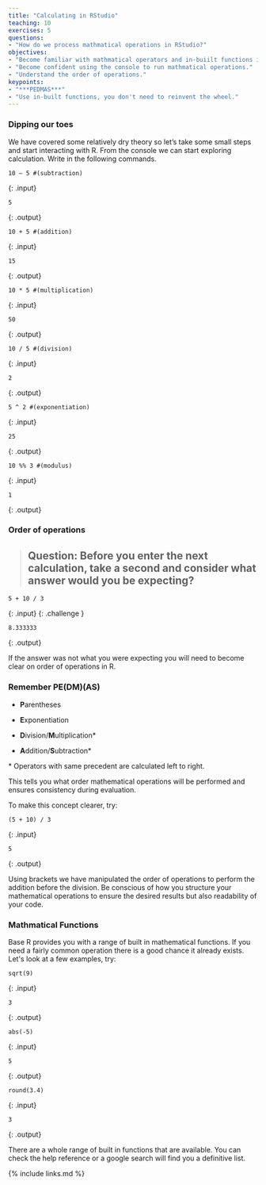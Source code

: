 ```yaml
---
title: "Calculating in RStudio"
teaching: 10
exercises: 5
questions:
- "How do we process mathmatical operations in RStudio?"
objectives:
- "Become familiar with mathmatical operators and in-buiilt functions in RStudio."
- "Become confident using the console to run mathmatical operations."
- "Understand the order of operations."
keypoints:
- "***PEDMAS***"
- "Use in-built functions, you don't need to reinvent the wheel."
---
```


### Dipping our toes
We have covered some relatively dry theory so let’s take some small steps and start interacting with R. From the console we can start exploring calculation. Write in the following commands.

```
10 – 5 #(subtraction) 
```
{: .input}

```
5
```
{: .output}



```
10 + 5 #(addition) 
```
{: .input}

```
15
```
{: .output}



```
10 * 5 #(multiplication) 
```
{: .input}
```
50
```
{: .output}



```
10 / 5 #(division) 
```
{: .input}

```
2
```
{: .output}



```
5 ^ 2 #(exponentiation) 
```
{: .input}
```
25
```
{: .output}



```
10 %% 3 #(modulus)  
```
{: .input}
```
1
```
{: .output}


### Order of operations

> ## Question: Before you enter the next calculation, take a second and consider what answer would you be expecting?
```
5 + 10 / 3 
```
{: .input}
{: .challenge }


```
8.333333
```
{: .output}


If the answer was not what you were expecting you will need to become clear on order of operations in R. 

 
### Remember **PE(DM)(AS)** 

* **P**arentheses 

* **E**xponentiation 

* **D**ivision/**M**ultiplication\*  

* **A**ddition/**S**ubtraction\*  

\* Operators with same precedent are calculated left to right. 

 
This tells you what order mathematical operations will be performed and ensures consistency during evaluation.  

To make this concept clearer, try: 

```
(5 + 10) / 3 
```
{: .input}

```
5
```
{: .output}

Using brackets we have manipulated the order of operations to perform the addition before the division. Be conscious of how you structure your mathematical operations to ensure the desired results but also readability of your code. 

### Mathmatical Functions

Base R provides you with a range of built in mathematical functions. If you need a fairly common operation there is a good chance it already exists. Let's look at a few examples, try:

```
sqrt(9) 
```
{: .input}
```
3
```
{: .output}

```
abs(-5) 
```
{: .input}
```
5
```
{: .output}

```
round(3.4) 
```
{: .input}
```
3
```
{: .output}


There are a whole range of built in functions that are available. You can check the help reference or a google search will find you a definitive list.


{% include links.md %}
